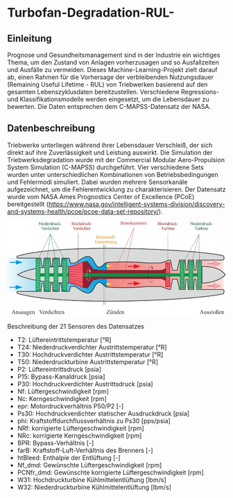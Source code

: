 # Turbofan-Degradation-RUL-

## Einleitung
Prognose und Gesundheitsmanagement sind in der Industrie ein wichtiges Thema, um den Zustand von Anlagen vorherzusagen und so Ausfallzeiten und Ausfälle zu vermeiden. Dieses Machine-Learning-Projekt zielt darauf ab, einen Rahmen für die Vorhersage der verbleibenden Nutzungsdauer (Remaining Useful Lifetime - RUL) von Triebwerken basierend auf den gesamten Lebenszyklusdaten bereitzustellen. Verschiedene Regressions- und Klassifikationsmodelle werden eingesetzt, um die Lebensdauer zu bewerten. Die Daten entsprechen dem C-MAPSS-Datensatz der NASA.

## Datenbeschreibung
Triebwerke unterliegen während ihrer Lebensdauer Verschleiß, der sich direkt auf ihre Zuverlässigkeit und Leistung auswirkt. Die Simulation der Triebwerksdegradation wurde mit der Commercial Modular Aero-Propulsion System Simulation (C-MAPSS) durchgeführt. Vier verschiedene Sets wurden unter unterschiedlichen Kombinationen von Betriebsbedingungen und Fehlermodi simuliert. Dabei wurden mehrere Sensorkanäle aufgezeichnet, um die Fehlerentwicklung zu charakterisieren. Der Datensatz wurde vom NASA Ames Prognostics Center of Excellence (PCoE) bereitgestellt (https://www.nasa.gov/intelligent-systems-division/discovery-and-systems-health/pcoe/pcoe-data-set-repository/).

![Beispiel eines Strahltriebwerks](/assets/images/strahltriebwerk.jpg)


Beschreibung der 21 Sensoren des Datensatzes
- T2:  Lüftereintrittstemperatur [°R]
- T24:  Niederdruckverdichter Austrittstemperatur [°R]
- T30:  Hochdruckverdichter Austrittstemperatur [°R]
- T50:  Niederdruckturbine Austrittstemperatur [°R]
- P2:  Lüftereintrittsdruck [psia]
- P15:  Bypass-Kanaldruck [psia]
- P30:  Hochdruckverdichter Austrittsdruck [psia]
- Nf:  Lüftergeschwindigkeit [rpm]
- Nc:  Kerngeschwindigkeit [rpm]
- epr: Motordruckverhältnis P50/P2 [-]
- Ps30: Hochdruckverdichter statischer Ausdruckdruck [psia]
- phi: Kraftstoffdurchflussverhältnis zu Ps30 [pps/psia]
- NRf: korrigierte Lüftergeschwindigkeit [rpm]
- NRc: korrigierte Kerngeschwindigkeit [rpm]
- BPR: Bypass-Verhältnis [-]
- farB: Kraftstoff-Luft-Verhältnis des Brenners [-]
- htBleed: Enthalpie der Entlüftung [-]
- Nf_dmd: Gewünschte Lüftergeschwindigkeit [rpm]
- PCNfr_dmd: Gewünschte korrigierte Lüftergeschwindigkeit [rpm]
- W31: Hochdruckturbine Kühlmittelentlüftung [lbm/s]
- W32: Niederdruckturbine Kühlmittelentlüftung [lbm/s]
